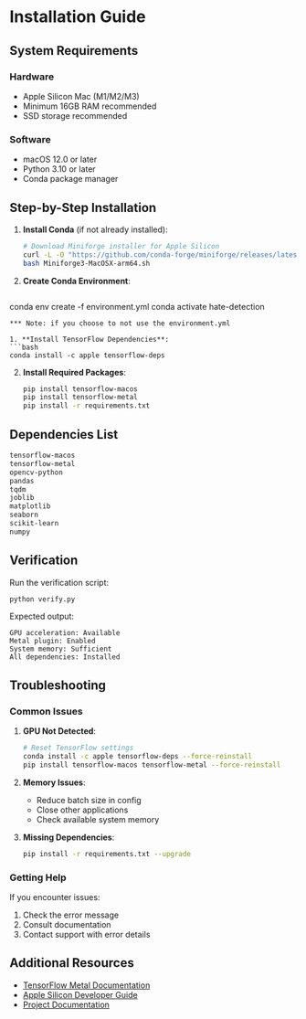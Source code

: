 # Installation Guide

## System Requirements

### Hardware
- Apple Silicon Mac (M1/M2/M3)
- Minimum 16GB RAM recommended
- SSD storage recommended

### Software
- macOS 12.0 or later
- Python 3.10 or later
- Conda package manager

## Step-by-Step Installation

1. **Install Conda** (if not already installed):
   ```bash
   # Download Miniforge installer for Apple Silicon
   curl -L -O "https://github.com/conda-forge/miniforge/releases/latest/download/Miniforge3-MacOSX-arm64.sh"
   bash Miniforge3-MacOSX-arm64.sh
   ```

2. **Create Conda Environment**:
   ```bash
conda env create -f environment.yml
conda activate hate-detection
   ```
*** Note: if you choose to not use the environment.yml 

1. **Install TensorFlow Dependencies**:
   ```bash
   conda install -c apple tensorflow-deps
   ```

2. **Install Required Packages**:
   ```bash
   pip install tensorflow-macos
   pip install tensorflow-metal
   pip install -r requirements.txt
   ```

## Dependencies List

```txt
tensorflow-macos
tensorflow-metal
opencv-python
pandas
tqdm
joblib
matplotlib
seaborn
scikit-learn
numpy
```

## Verification

Run the verification script:
```bash
python verify.py
```

Expected output:
```
GPU acceleration: Available
Metal plugin: Enabled
System memory: Sufficient
All dependencies: Installed
```

## Troubleshooting

### Common Issues

1. **GPU Not Detected**:
   ```bash
   # Reset TensorFlow settings
   conda install -c apple tensorflow-deps --force-reinstall
   pip install tensorflow-macos tensorflow-metal --force-reinstall
   ```

2. **Memory Issues**:
   - Reduce batch size in config
   - Close other applications
   - Check available system memory

3. **Missing Dependencies**:
   ```bash
   pip install -r requirements.txt --upgrade
   ```

### Getting Help

If you encounter issues:
1. Check the error message
2. Consult documentation
3. Contact support with error details

## Additional Resources

- [TensorFlow Metal Documentation](https://developer.apple.com/metal/tensorflow-plugin/)
- [Apple Silicon Developer Guide](https://developer.apple.com/documentation/apple_silicon/)
- [Project Documentation](docs/)